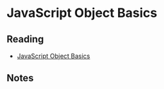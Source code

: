 # JavaScript Object Basics

## Reading

* [JavaScript Object Basics](https://developer.mozilla.org/en-US/docs/Learn/JavaScript/Objects/Basics)

## Notes
